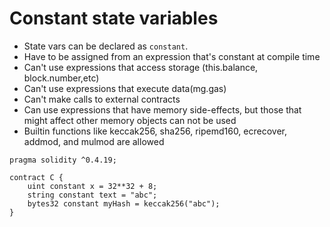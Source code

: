 # Constant state variables

- State vars can be declared as ```constant```.
- Have to be assigned from an expression that's constant at compile time
- Can't use expressions that access storage (this.balance, block.number,etc)
- Can't use expressions that execute data(mg.gas)
- Can't make calls to external contracts
- Can use expressions that have memory side-effects, but those that might affect other memory objects can not be used
- Builtin functions like keccak256, sha256, ripemd160, ecrecover, addmod, and mulmod are allowed

``` 
pragma solidity ^0.4.19;

contract C {
    uint constant x = 32**32 + 8;
    string constant text = "abc";
    bytes32 constant myHash = keccak256("abc");
}